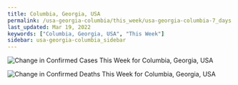 ```yaml
---
title: Columbia, Georgia, USA
permalink: /usa-georgia-columbia/this_week/usa-georgia-columbia-7_days.html
last_updated: Mar 19, 2022
keywords: ["Columbia, Georgia, USA", "This Week"]
sidebar: usa-georgia-columbia_sidebar
---
```


![Change in Confirmed Cases This Week for Columbia, Georgia, USA](/covid_tracker/images/graphs/usa-georgia-columbia-delta_confirmed-7_days_graph.png)

![Change in Confirmed Deaths This Week for Columbia, Georgia, USA](/covid_tracker/images/graphs/usa-georgia-columbia-delta_deaths-7_days_graph.png)
